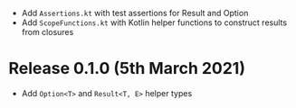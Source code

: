 
- Add `Assertions.kt` with test assertions for Result and Option
- Add `ScopeFunctions.kt` with Kotlin helper functions to construct results 
  from closures
  
# Release 0.1.0 (5th March 2021)

- Add `Option<T>` and `Result<T, E>` helper types